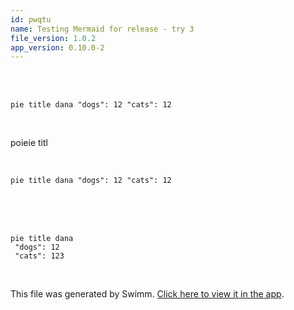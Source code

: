 ```yaml
---
id: pwqtu
name: Testing Mermaid for release - try 3
file_version: 1.0.2
app_version: 0.10.0-2
---
```


<br/>

<br/>

<!--MERMAID {width:100}-->
```mermaid
pie title dana "dogs": 12 "cats": 12
```
<!--MCONTENT {content: pie title dana "dogs": 12 "cats": 12} --->

<br/>

poieie titl

<br/>

<!--MERMAID {width:100}-->
```mermaid
pie title dana "dogs": 12 "cats": 12
```
<!--MCONTENT {content: pie title dana "dogs": 12 "cats": 12} --->

<br/>

<br/>

<br/>

<!--MERMAID {width:100}-->
```mermaid
pie title dana
 "dogs": 12
 "cats": 123
```
<!--MCONTENT {content: pie title dana
"dogs": 12
"cats": 123} --->

<br/>

This file was generated by Swimm. [Click here to view it in the app](https://swimm-web-app.web.app/repos/Z2l0aHViJTNBJTNBdGVzdC1naXRodWItYXBwJTNBJTNBc3dpbW1pbw==/docs/pwqtu).